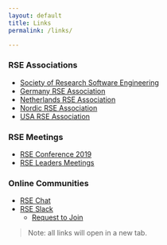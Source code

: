 ```yaml
---
layout: default
title: Links
permalink: /links/

---
```




### RSE Associations 
  - <a class="" target="_blank" 
  			href="https://society-rse.org/">
  			Society of Research Software Engineering
  			</a>
  - <a class="" target="_blank" 
  			href="https://de-rse.org/">
  			Germany RSE Association
  			</a>
  - <a class="" target="_blank" 
  			href="https://nl-rse.org/">
  			Netherlands RSE Association
  			</a>
  - <a class="" target="_blank" 
  			href="https://nordic-rse.org/">
  			Nordic RSE Association
  			</a>
  - <a class="" target="_blank" 
  			href="https://us-rse.org/">
  			USA RSE Association
  			</a>

  
### RSE Meetings
  - <a class=""  target="_blank" 
  			href="https://rse.ac.uk/conf2019/"> 
  			RSE Conference 2019
  			</a>
  - <a class=""  target="_blank" 
  			href="https://society-rse.org/community/rse-leaders-meetings/">
  			RSE Leaders Meetings
  			</a>

### Online Communities
  - <a class=""  target="_blank"
  			href="https://chat.aero.edu.au/c/RSE">
  			RSE Chat
  			</a>
  - <a class=""  target="_blank" 
  			href="https://ukrse.slack.com">
  			RSE Slack
  			</a>
    - <a class=""  target="_blank" 
  			href="https://docs.google.com/forms/d/e/1FAIpQLSc9LqOWGwA1xDvSgy81eimcb9s0cNBFso0zv0_HoZz16G1M5w/viewform?c=0&w=1">
  			Request to Join
  			</a>
  			
  > Note: all links will open in a new tab.
